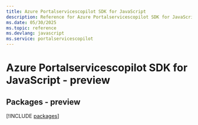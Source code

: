 ```yaml
---
title: Azure Portalservicescopilot SDK for JavaScript
description: Reference for Azure Portalservicescopilot SDK for JavaScript
ms.date: 05/30/2025
ms.topic: reference
ms.devlang: javascript
ms.service: portalservicescopilot
---
```

# Azure Portalservicescopilot SDK for JavaScript - preview
## Packages - preview
[!INCLUDE [packages](portalservicescopilot-index.md)]